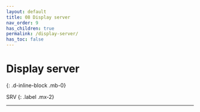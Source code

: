 ```yaml
---
layout: default
title: 08 Display server
nav_order: 9
has_children: true
permalink: /display-server/
has_toc: false
---
```


# Display server
{: .d-inline-block .mb-0}

SRV
{: .label .mx-2}

---
